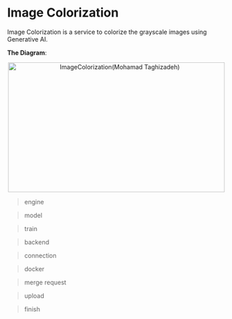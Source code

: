 # Image Colorization
Image Colorization is a service to colorize the grayscale images using Generative AI.

**The Diagram**:
<div align="center">
  <img src="https://github.com/user-attachments/assets/ca5e9435-6763-4ab3-a03a-6635fed3c97a" alt="ImageColorization(Mohamad Taghizadeh)" width="500" height="300">

</div>


> engine

> model

> train

> backend

> connection

> docker

> merge request

> upload

> finish
